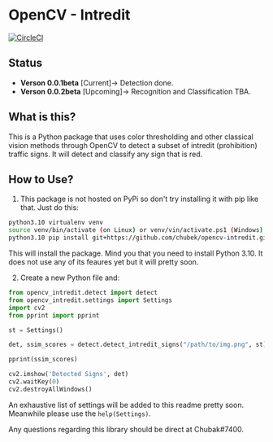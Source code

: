 # OpenCV - Intredit

[![CircleCI](https://circleci.com/gh/Chubek/opencv-intredit/tree/master.svg?style=shield)](https://circleci.com/gh/Chubek/opencv-intredit/tree/master)

## Status
* **Verson 0.0.1beta** [Current]-> Detection done.
* **Verson 0.0.2beta** [Upcoming]-> Recognition and Classification TBA.


## What is this?

This is a Python package that uses color thresholding and other classical vision methods through OpenCV to detect a subset of intredit (prohibition) traffic signs. It will detect and classify any sign that is red.


## How to Use?

1. This package is not hosted on PyPi so don't try installing it with pip like that. Just do this:

```bash
python3.10 virtualenv venv
source venv/bin/activate (on Linux) or venv/vin/activate.ps1 (Windows)
python3.10 pip install git+https://github.com/chubek/opencv-intredit.git
```

This will install the package. Mind you that you need to install Python 3.10. It does not use any of its feaures yet but it will pretty soon.

2. Create a new Python file and:

```python
from opencv_intredit.detect import detect
from opencv_intredit.settings import Settings
import cv2
from pprint import pprint

st = Settings()

det, ssim_scores = detect.detect_intredit_signs("/path/to/img.png", st)

pprint(ssim_scores)

cv2.imshow('Detected Signs', det)
cv2.waitKey(0)
cv2.destroyAllWindows()

```
An exhaustive list of settings will be added to this readme pretty soon. Meanwhile please use the `help(Settings)`.


Any questions regarding this library should be direct at Chubak#7400.
